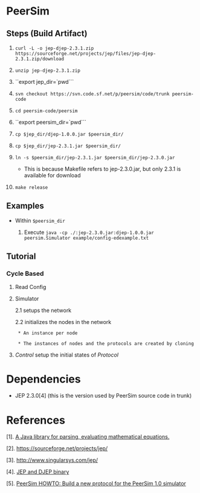 # PeerSim

## Steps (Build Artifact)

  1. `curl -L -o jep-djep-2.3.1.zip https://sourceforge.net/projects/jep/files/jep-djep-2.3.1.zip/download`

  2. `unzip jep-djep-2.3.1.zip`

  3. ``export jep_dir=`pwd```

  3. `svn checkout https://svn.code.sf.net/p/peersim/code/trunk peersim-code` 

  4. `cd peersim-code/peersim`

  5. ``export peersim_dir=`pwd```

  6. `cp $jep_dir/djep-1.0.0.jar $peersim_dir/`

  7. `cp $jep_dir/jep-2.3.1.jar $peersim_dir/`

  8. `ln -s $peersim_dir/jep-2.3.1.jar $peersim_dir/jep-2.3.0.jar` 

      * This is because Makefile refers to jep-2.3.0.jar, but only 2.3.1 is available for download

  9. `make release`


## Examples

  * Within `$peersim_dir`

      1. Execute `java -cp ./:jep-2.3.0.jar:djep-1.0.0.jar peersim.Simulator example/config-edexample.txt`

## Tutorial

### Cycle Based

  1. Read Config

  2. Simulator

      2.1 setups the network

      2.2 initializes the nodes in the network

          * An instance per node

          * The instances of nodes and the protocols are created by cloning


  3. *Control* setup the initial states of *Protocol*

# Dependencies 

  * JEP 2.3.0[4] (this is the version used by PeerSim source code in trunk)

# References

  [1]. [A Java library for parsing, evaluating mathematical equations.](https://www.singsurf.org/)

  [2]. https://sourceforge.net/projects/jep/

  [3]. http://www.singularsys.com/jep/

  [4]. [JEP and DJEP binary](https://sourceforge.net/projects/jep/files/jep-djep-2.3.1.zip/download)

  [5]. [PeerSim HOWTO: Build a new protocol for the PeerSim 1.0 simulator](http://peersim.sourceforge.net/tutorial1/tutorial1.html)

